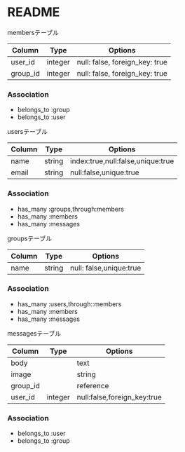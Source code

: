 # README

membersテーブル

|Column|Type|Options|
|------|----|-------|
|user_id|integer|null: false, foreign_key: true|
|group_id|integer|null: false, foreign_key: true|

### Association
- belongs_to :group
- belongs_to :user

usersテーブル

|Column|Type|Options|
|------|----|-------|
|name|string|index:true,null:false,unique:true|
|email|string|null:false,unique:true|
### Association
- has_many :groups,through:members
- has_many :members
- has_many :messages

groupsテーブル

|Column|Type|Options|
|------|----|-------|
|name|string|null: false,unique:true|

### Association
- has_many :users,through::members
- has_many :members
- has_many :messages

messagesテーブル

|Column|Type|Options|
|------|----|-------|
|body||text||
|image||string||
|group_id||reference|null:false,foreigh_key:true|
|user_id|integer|null:false,foreign_key:true|

### Association
- belongs_to :user
- belongs_to :group
